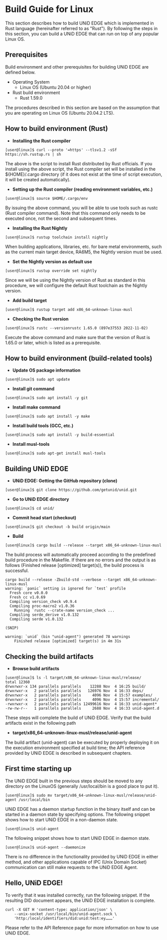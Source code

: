 # Build Guide for Linux

This section describes how to build UNiD EDGE which is implemented in Rust language (hereinafter referred to as "Rust").  By following the steps in this section, you can build a UNiD EDGE that can run on top of any popular Linux OS.

## Prerequisites

Build environment and other prerequisites for building UNiD EDGE are defined below.

- Operating System
  - Linux OS (Ubuntu 20.04 or higher)
- Rust build environment
  - Rust 1.59.0

The procedures described in this section are based on the assumption that you are operating on Linux OS (Ubuntu 20.04.2 LTS).

## How to build environment (Rust)

- **Installing the Rust compiler**

```
[user@linux]$ curl --proto '=https' --tlsv1.2 -sSf https://sh.rustup.rs | sh
```

The above is the script to install Rust distributed by Rust officials. If you install using the above script, the Rust compiler set will be installed in the ${HOME}/.cargo directory (if it does not exist at the time of script execution, it will be created automatically).

- **Setting up the Rust compiler (reading environment variables, etc.)**

```
[user@linux]$ source $HOME/.cargo/env
```

By issuing the above command, you will be able to use tools such as rustc (Rust compiler command). Note that this command only needs to be executed once, not the second and subsequent times.

- **Installing the Rust Nightly**

```
[user@linux]$ rustup toolchain install nightly
```

When building applications, libraries, etc. for bare metal environments, such as the current main target device, RA6M5, the Nightly version must be used.

- **Set the Nightly version as default use**

```
[user@linux]$ rustup override set nightly
```

Since we will be using the Nightly version of Rust as standard in this procedure, we will configure the default Rust toolchain as the Nightly version.

- **Add build target**

```
[user@linux]$ rustup target add x86_64-unknown-linux-musl
```

- **Checking the Rust version**

```
[user@linux]$ rustc --versionrustc 1.65.0 (897e37553 2022-11-02)
```

Execute the above command and make sure that the version of Rust is 1.65.0 or later, which is listed as a prerequisite.

## How to build environment (build-related tools)

- **Update OS package information**

```
[user@linux]$ sudo apt update
```

- **Install git command**

```
[user@linux]$ sudo apt install -y git
```

- **Install make command**

```
[user@linux]$ sudo apt install -y make
```

- **Install build tools (GCC, etc.)**

```
[user@linux]$ sudo apt install -y build-essential
```

- **Install musl-tools**

```
[user@linux]$ sudo apt-get install musl-tools
```

## Building UNiD EDGE

- **UNiD EDGE: Getting the GitHub repository (clone)**

```
[user@linux]$ git clone https://github.com/getunid/unid.git
```

- **Go to UNiD EDGE directory**

```
[user@linux]$ cd unid/
```

- **Commit head start (checkout)**

```
[user@linux]$ git checkout -b build origin/main
```

- **Build**

```
[user@linux]$ cargo build --release --target x86_64-unknown-linux-musl
```

The build process will automatically proceed according to the predefined build procedure in the Makefile. If there are no errors and the output is as follows (Finished release [optimized] target(s)), the build process is successful.

```
cargo build --release -Zbuild-std --verbose --target x86_64-unknown-linux-musl
warning: `panic` setting is ignored for `test` profile
  Fresh core v0.0.0
  Fresh cc v1.0.69
  Compiling version_check v0.9.4
  Compiling proc-macro2 v1.0.36
    Running `rustc --crate-name version_check ...
  Compiling serde_derive v1.0.132
  Compiling serde v1.0.132

(SNIP)

warning: `unid` (bin "unid-agent") generated 78 warnings
    Finished release [optimized] target(s) in 4m 31s
```

## Checking the build artifacts

- **Browse build artifacts**

```
[user@linux]$ ls -l target/x86_64-unknown-linux-musl/release/
total 12360
drwxrwxr-x 134 parallels parallels    12288 Nov  4 16:25 build/
drwxrwxr-x   2 parallels parallels   126976 Nov  4 16:33 deps/
drwxrwxr-x   2 parallels parallels     4096 Nov  4 15:57 examples/
drwxrwxr-x   2 parallels parallels     4096 Nov  4 15:57 incremental/
-rwxrwxr-x   2 parallels parallels 12499616 Nov  4 16:33 unid-agent*
-rw-rw-r--   1 parallels parallels     2688 Nov  4 16:33 unid-agent.d
```

These steps will complete the build of UNiD EDGE. Verify that the build artifacts exist in the following path

- **target/x86_64-unknown-linux-musl/release/unid-agent**

The build artifact (unid-agent) can be executed by properly deploying it on the execution environment specified at build time; the API reference provided by UNiD EDGE is described in subsequent chapters.

## First time starting up

The UNiD EDGE built in the previous steps should be moved to any directory on the LinuxOS (generally /usr/local/bin is a good place to put it).

```
[user@linux]$ sudo mv target/x86_64-unknown-linux-musl/release/unid-agent /usr/local/bin
```

UNiD EDGE has a daemon startup function in the binary itself and can be started in a daemon state by specifying options. The following snippet shows how to start UNiD EDGE in a non-daemon state.

```
[user@linux]$ unid-agent
```

The following snippet shows how to start UNiD EDGE in daemon state.

```
[user@linux]$ unid-agent --daemonize
```

There is no difference in the functionality provided by UNiD EDGE in either method, and other applications capable of IPC (Unix Domain Socket) communication can still make requests to the UNiD EDGE Agent.

## Hello, UNiD EDGE!

To verify that it was installed correctly, run the following snippet. If the resulting DID document appears, the UNiD EDGE installation is complete.

```
curl -X GET H 'content-type: application/json' \
    --unix-socket /usr/local/bin/unid-agent.sock \
    'http:/local/identifiers/did:unid:test:ey………'
```

Please refer to the API Reference page for more information on how to use UNiD EDGE.